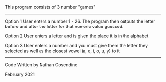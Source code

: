 This program consists of 3 number "games"
******************************************
Option 1
User enters a number 1 - 26.  The program then outputs the letter before and after the letter for that numeric value guessed.

Option 2
User enters a letter and is given the place it is in the alphabet

Option 3
User enters a number and you must give them the letter they selected as well as the closest vowel (a, e, i, o, u, y) to it 
******************************************
Code Written by Nathan Cosendine

February 2021

